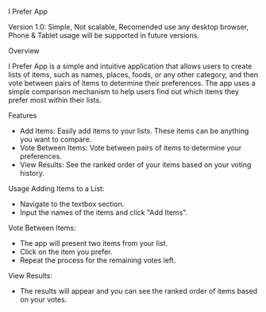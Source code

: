 I Prefer App

Version 1.0: Simple, Not scalable, Recomended use any desktop browser, Phone & Tablet usage will be supported in future versions.

Overview

I Prefer App is a simple and intuitive application that allows users to create lists of items, such as names, places, foods, or any other category, and then vote between pairs of items to determine their preferences. The app uses a simple comparison mechanism to help users find out which items they prefer most within their lists.

Features
- Add Items: Easily add items to your lists. These items can be anything you want to compare.
- Vote Between Items: Vote between pairs of items to determine your preferences.
- View Results: See the ranked order of your items based on your voting history.

Usage
Adding Items to a List:
- Navigate to the textbox section.
- Input the names of the items and click "Add Items".
  
Vote Between Items:
- The app will present two items from your list.
- Click on the item you prefer.
- Repeat the process for the remaining votes left.

View Results:
- The results will appear and you can see the ranked order of items based on your votes.
